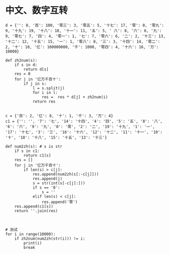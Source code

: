 # 中文、数字互转

    d = {'': 0, '百': 100, '零三': 3, '零五': 5, '十七': 17, '零': 0, '零九': 9, '十九': 19, '十八': 18, '十一': 11, '五': 5, ' 八': 8, '六': 6, '九': 9, '零七': 7, '四': 4, '零一': 1, '七': 7, '零六': 6, '二': 2, '十三': 13, '十二': 12, '十五': 15, '一': 1, '零八': 8, '三': 3, '十四': 14, '零二': 2, '十': 10, '亿': 100000000, '千': 1000, '零四': 4, '十六': 16, '万': 10000}
    
    def zh2num(s):
        if s in d:
            return d[s]
        res = 0
        for j in '亿万千百十':
            if j in s:
                l = s.split(j)
                for i in l:
                    res =  res * d[j] + zh2num(i)
                return res


    c = {'百': 2, '亿': 8, '十': 1, '千': 3, '万': 4}
    c1 = {'': '', '7': '七', '14': '十四', '4': '四', '5': '五', '8': '八', '6': '六', '9': '九', '0': '零', '2': '二', '19': '十九', '1': '一', '17': '十七', '3': '三', '16': '十六', '12': '十二', '11': '十一', '10': '十', '18': '十八', '15': '十五', '13': '十三'}

    def num2zh(s): # s is str
        if s in c1:
            return c1[s] 
        res = []
        for j in '亿万千百十':
            if len(s) > c[j]:
                res.append(num2zh(s[:-c[j]]))
                res.append(j)
                s = str(int(s[-c[j]:]))
                if s == '0':
                    s = ''
                elif len(s) < c[j]:
                    res.append('零')
        res.append(c1[s])
        return ''.join(res)
    


    # 测试
    for i in range(10000):
        if zh2num(num2zh(str(i))) != i:
            print(i)
            break